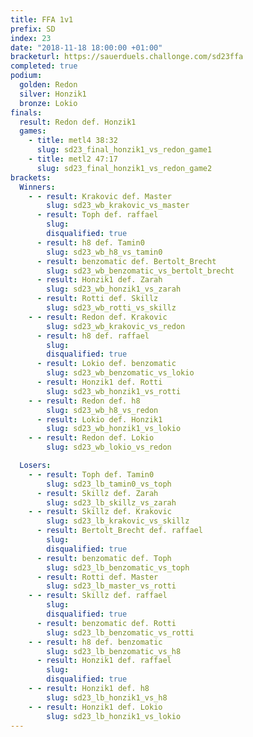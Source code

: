 ```yaml
---
title: FFA 1v1
prefix: SD
index: 23
date: "2018-11-18 18:00:00 +01:00"
bracketurl: https://sauerduels.challonge.com/sd23ffa
completed: true
podium:
  golden: Redon
  silver: Honzik1
  bronze: Lokio
finals:
  result: Redon def. Honzik1
  games:
    - title: metl4 38:32
      slug: sd23_final_honzik1_vs_redon_game1
    - title: metl2 47:17
      slug: sd23_final_honzik1_vs_redon_game2
brackets:
  Winners:
    - - result: Krakovic def. Master
        slug: sd23_wb_krakovic_vs_master
      - result: Toph def. raffael
        slug:
        disqualified: true
      - result: h8 def. Tamin0
        slug: sd23_wb_h8_vs_tamin0
      - result: benzomatic def. Bertolt_Brecht
        slug: sd23_wb_benzomatic_vs_bertolt_brecht
      - result: Honzik1 def. Zarah
        slug: sd23_wb_honzik1_vs_zarah
      - result: Rotti def. Skillz
        slug: sd23_wb_rotti_vs_skillz
    - - result: Redon def. Krakovic
        slug: sd23_wb_krakovic_vs_redon
      - result: h8 def. raffael
        slug:
        disqualified: true
      - result: Lokio def. benzomatic
        slug: sd23_wb_benzomatic_vs_lokio
      - result: Honzik1 def. Rotti
        slug: sd23_wb_honzik1_vs_rotti
    - - result: Redon def. h8
        slug: sd23_wb_h8_vs_redon
      - result: Lokio def. Honzik1
        slug: sd23_wb_honzik1_vs_lokio
    - - result: Redon def. Lokio
        slug: sd23_wb_lokio_vs_redon

  Losers:
    - - result: Toph def. Tamin0
        slug: sd23_lb_tamin0_vs_toph
      - result: Skillz def. Zarah
        slug: sd23_lb_skillz_vs_zarah
    - - result: Skillz def. Krakovic
        slug: sd23_lb_krakovic_vs_skillz
      - result: Bertolt_Brecht def. raffael
        slug:
        disqualified: true
      - result: benzomatic def. Toph
        slug: sd23_lb_benzomatic_vs_toph
      - result: Rotti def. Master
        slug: sd23_lb_master_vs_rotti
    - - result: Skillz def. raffael
        slug:
        disqualified: true
      - result: benzomatic def. Rotti
        slug: sd23_lb_benzomatic_vs_rotti
    - - result: h8 def. benzomatic
        slug: sd23_lb_benzomatic_vs_h8
      - result: Honzik1 def. raffael
        slug:
        disqualified: true
    - - result: Honzik1 def. h8
        slug: sd23_lb_honzik1_vs_h8
    - - result: Honzik1 def. Lokio
        slug: sd23_lb_honzik1_vs_lokio
---
```

